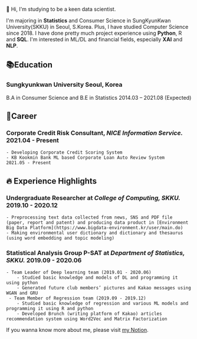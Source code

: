 :wave: Hi, I'm studying to be a keen data scientist. 
  
I'm majoring in **Statistics** and Consumer Science in SungKyunKwan University(SKKU) in Seoul, S.Korea. Plus, I have studied Computer Science since 2018. I have done pretty much project experience using **Python**, R and **SQL**. I'm interested in ML/DL and financial fields, especially **XAI** and **NLP**. <!--Nowdays, I am studying text2image model by myself. -->

 ## 📚Education
### **Sungkyunkwan University       Seoul, Korea**
B.A in Consumer Science and B.E in Statistics       2014.03 – 2021.08 (Expected)

## 💼Career
### **Corporate Credit Risk Consultant, *NICE Information Service.***       2021.04 - Present
    - Developing Corporate Credit Scoring System
    - KB Kookmin Bank ML based Corporate Loan Auto Review System        2021.05 - Present


## :fire: Experience Highlights
### **Undergraduate Researcher at *College of Computing, SKKU.***       2019.10 - 2020.12
    - Preprocessing text data collected from news, SNS and PDF file (paper, report and patent) and producing data product in [Environment Big Data Platform](https://www.bigdata-environment.kr/user/main.do)
    - Making environmental user dictionary and dictionary and thesaurus (using word embedding and topic modeling)

### **Statistical Analysis Group P-SAT at *Department of Statistics, SKKU.***        2019.09 - 2020.06
    - Team Leader of Deep learning team (2019.01 - 2020.06)
        - Studied basic knowledge and models of DL and programming it using python
        - Generated future club members’ pictures and Kakao messages using WGAN and GRU
     - Team Member of Regression team (2019.09 - 2019.12)
        - Studied basic knowledge of regression and various ML models and programming it using R and python
        - Developed Brunch (writing platform of Kakao) articles recommendation system using Word2Vec and Matrix Factorization

If you wanna know more about me, please visit [my Notion](https://bit.ly/3bI1w6y).

<!--
**circle-sphere/circle-sphere** is a ✨ _special_ ✨ repository because its `README.md` (this file) appears on your GitHub profile.
Here are some ideas to get you started:

- 🔭 I’m currently working on ...
- 🌱 I’m currently learning ...
- 👯 I’m looking to collaborate on ...
- 🤔 I’m looking for help with ...
- 💬 Ask me about ...
- 📫 How to reach me: ...
- 😄 Pronouns: ...
- ⚡ Fun fact: ...
-->
